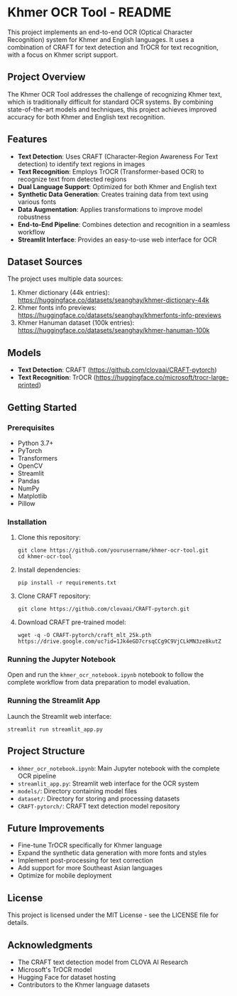 # Khmer OCR Tool - README

This project implements an end-to-end OCR (Optical Character Recognition) system for Khmer and English languages. It uses a combination of CRAFT for text detection and TrOCR for text recognition, with a focus on Khmer script support.

## Project Overview

The Khmer OCR Tool addresses the challenge of recognizing Khmer text, which is traditionally difficult for standard OCR systems. By combining state-of-the-art models and techniques, this project achieves improved accuracy for both Khmer and English text recognition.

## Features

- **Text Detection**: Uses CRAFT (Character-Region Awareness For Text detection) to identify text regions in images
- **Text Recognition**: Employs TrOCR (Transformer-based OCR) to recognize text from detected regions
- **Dual Language Support**: Optimized for both Khmer and English text
- **Synthetic Data Generation**: Creates training data from text using various fonts
- **Data Augmentation**: Applies transformations to improve model robustness
- **End-to-End Pipeline**: Combines detection and recognition in a seamless workflow
- **Streamlit Interface**: Provides an easy-to-use web interface for OCR

## Dataset Sources

The project uses multiple data sources:
1. Khmer dictionary (44k entries): https://huggingface.co/datasets/seanghay/khmer-dictionary-44k
2. Khmer fonts info previews: https://huggingface.co/datasets/seanghay/khmerfonts-info-previews
3. Khmer Hanuman dataset (100k entries): https://huggingface.co/datasets/seanghay/khmer-hanuman-100k

## Models

- **Text Detection**: CRAFT (https://github.com/clovaai/CRAFT-pytorch)
- **Text Recognition**: TrOCR (https://huggingface.co/microsoft/trocr-large-printed)

## Getting Started

### Prerequisites

- Python 3.7+
- PyTorch
- Transformers
- OpenCV
- Streamlit
- Pandas
- NumPy
- Matplotlib
- Pillow

### Installation

1. Clone this repository:
   ```
   git clone https://github.com/yourusername/khmer-ocr-tool.git
   cd khmer-ocr-tool
   ```

2. Install dependencies:
   ```
   pip install -r requirements.txt
   ```

3. Clone CRAFT repository:
   ```
   git clone https://github.com/clovaai/CRAFT-pytorch.git
   ```

4. Download CRAFT pre-trained model:
   ```
   wget -q -O CRAFT-pytorch/craft_mlt_25k.pth https://drive.google.com/uc?id=1Jk4eGD7crsqCCg9C9VjCLkMN3ze8kutZ
   ```

### Running the Jupyter Notebook

Open and run the `khmer_ocr_notebook.ipynb` notebook to follow the complete workflow from data preparation to model evaluation.

### Running the Streamlit App

Launch the Streamlit web interface:
```
streamlit run streamlit_app.py
```

## Project Structure

- `khmer_ocr_notebook.ipynb`: Main Jupyter notebook with the complete OCR pipeline
- `streamlit_app.py`: Streamlit web interface for the OCR system
- `models/`: Directory containing model files
- `dataset/`: Directory for storing and processing datasets
- `CRAFT-pytorch/`: CRAFT text detection model repository

## Future Improvements

- Fine-tune TrOCR specifically for Khmer language
- Expand the synthetic data generation with more fonts and styles
- Implement post-processing for text correction
- Add support for more Southeast Asian languages
- Optimize for mobile deployment

## License

This project is licensed under the MIT License - see the LICENSE file for details.

## Acknowledgments

- The CRAFT text detection model from CLOVA AI Research
- Microsoft's TrOCR model
- Hugging Face for dataset hosting
- Contributors to the Khmer language datasets
